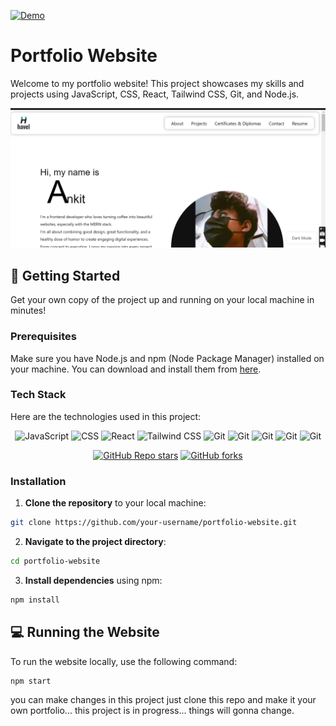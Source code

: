 [![Demo](https://img.shields.io/badge/View-Demo-blue)](https://ankitthakur1.netlify.app/)


# Portfolio Website

Welcome to my portfolio website! This project showcases my skills and projects using JavaScript, CSS, React, Tailwind CSS, Git, and Node.js.

![Portfolio Website Preview](src/assets/preview.png)

## 🚀 Getting Started

Get your own copy of the project up and running on your local machine in minutes!

### Prerequisites

Make sure you have Node.js and npm (Node Package Manager) installed on your machine. You can download and install them from [here](https://nodejs.org/).

### Tech Stack

Here are the technologies used in this project:

<div align="center">
<img src="https://img.shields.io/badge/GIT-E44C30?style=for-the-badge&logo=git&logoColor=white" alt="JavaScript" width="100" height="28" />
<img src="https://img.shields.io/badge/powershell-5391FE?style=for-the-badge&logo=powershell&logoColor=white" alt="CSS" width="100" height="28" />
<img src="https://img.shields.io/badge/windows%20terminal-4D4D4D?style=for-the-badge&logo=windows%20terminal&logoColor=white" alt="React" width="100" height="28" />
<img src="https://img.shields.io/badge/Brave-FF1B2D?style=for-the-badge&logo=Brave&logoColor=white" alt="Tailwind CSS" width="100" height="28" />
<img src="https://img.shields.io/badge/Firefox_Browser-FF7139?style=for-the-badge&logo=Firefox-Browser&logoColor=white" alt="Git" width="100" height="28" />
<img src="https://img.shields.io/badge/React-20232A?style=for-the-badge&logo=react&logoColor=61DAFB" alt="Git" width="100" height="28" />
<img src="https://img.shields.io/badge/HTML5-E34F26?style=for-the-badge&logo=html5&logoColor=white" alt="Git" width="100" height="28" />
<img src="https://img.shields.io/badge/JavaScript-323330?style=for-the-badge&logo=javascript&logoColor=F7DF1E" alt="Git" width="100" height="28" />
<img src="https://img.shields.io/badge/CSS3-1572B6?style=for-the-badge&logo=css3&logoColor=white" alt="Git" width="100" height="28" />

[![GitHub Repo stars](https://img.shields.io/github/stars/thakurankit012/portfolio?style=social)](https://github.com/thakurankit012/portfolio)
[![GitHub forks](https://img.shields.io/github/forks/thakurankit012/portfolio?style=social)](https://github.com/thakurankit012/portfolio)







  
  
</div>

### Installation

1. **Clone the repository** to your local machine:

```bash
git clone https://github.com/your-username/portfolio-website.git
```

2. **Navigate to the project directory**:

```bash
cd portfolio-website
```

3. **Install dependencies** using npm:

```bash
npm install
```

## 💻 Running the Website

To run the website locally, use the following command:

```bash
npm start
```


you can make changes in this project just clone this repo and make it your own portfolio...
this project is in progress... things will gonna change.

